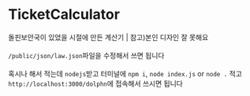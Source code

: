 # TicketCalculator
돌핀보안국이 있었을 시절에 만든 계산기 | 참고)본인 디자인 잘 못해요<br><br>
`/public/json/law.json`파일을 수정해서 쓰면 됩니다
<br><br>
혹시나 해서 적는데 `nodejs`받고 터미널에 `npm i`, `node index.js` or `node .` 적고 `http://localhost:3000/dolphn`에 접속해서 쓰시면 됩니다
